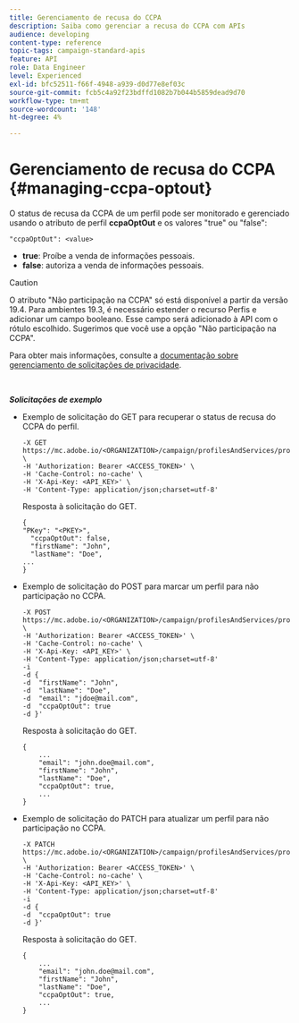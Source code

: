 ```yaml
---
title: Gerenciamento de recusa do CCPA
description: Saiba como gerenciar a recusa do CCPA com APIs
audience: developing
content-type: reference
topic-tags: campaign-standard-apis
feature: API
role: Data Engineer
level: Experienced
exl-id: bfc52511-f66f-4948-a939-d0d77e8ef03c
source-git-commit: fcb5c4a92f23bdffd1082b7b044b5859dead9d70
workflow-type: tm+mt
source-wordcount: '148'
ht-degree: 4%

---
```


# Gerenciamento de recusa do CCPA {#managing-ccpa-optout}

O status de recusa da CCPA de um perfil pode ser monitorado e gerenciado usando o atributo de perfil **ccpaOptOut** e os valores &quot;true&quot; ou &quot;false&quot;:

`"ccpaOptOut": <value>`

* **true**: Proíbe a venda de informações pessoais.
* **false**: autoriza a venda de informações pessoais.

>[!CAUTION]
>
>O atributo &quot;Não participação na CCPA&quot; só está disponível a partir da versão 19.4. Para ambientes 19.3, é necessário estender o recurso Perfis e adicionar um campo booleano. Esse campo será adicionado à API com o rótulo escolhido. Sugerimos que você use a opção &quot;Não participação na CCPA&quot;.
>
>Para obter mais informações, consulte a [documentação sobre gerenciamento de solicitações de privacidade](../../start/using/privacy-requests.md#sale-of-personal-information-ccpa).

<br/>

***Solicitações de exemplo***

* Exemplo de solicitação do GET para recuperar o status de recusa do CCPA do perfil.

   ```
   -X GET https://mc.adobe.io/<ORGANIZATION>/campaign/profilesAndServices/profile/<PKEY> \
   -H 'Authorization: Bearer <ACCESS_TOKEN>' \
   -H 'Cache-Control: no-cache' \
   -H 'X-Api-Key: <API_KEY>' \
   -H 'Content-Type: application/json;charset=utf-8'
   ```

   Resposta à solicitação do GET.

   ```
   {
   "PKey": "<PKEY>",
     "ccpaOptOut": false,
     "firstName": "John",
     "lastName": "Doe",
   ...
   }
   ```

* Exemplo de solicitação do POST para marcar um perfil para não participação no CCPA.

   ```
   -X POST https://mc.adobe.io/<ORGANIZATION>/campaign/profilesAndServices/profile/ \
   -H 'Authorization: Bearer <ACCESS_TOKEN>' \
   -H 'Cache-Control: no-cache' \
   -H 'X-Api-Key: <API_KEY>' \
   -H 'Content-Type: application/json;charset=utf-8'
   -i
   -d {
   -d  "firstName": "John",
   -d  "lastName": "Doe",
   -d  "email": "jdoe@mail.com",
   -d  "ccpaOptOut": true
   -d }'
   ```

   Resposta à solicitação do GET.

   ```
   {
       ...
       "email": "john.doe@mail.com",
       "firstName": "John",
       "lastName": "Doe",
       "ccpaOptOut": true,
       ...
   }
   ```

* Exemplo de solicitação do PATCH para atualizar um perfil para não participação no CCPA.

   ```
   -X PATCH https://mc.adobe.io/<ORGANIZATION>/campaign/profilesAndServices/profile/<PKEY> \
   -H 'Authorization: Bearer <ACCESS_TOKEN>' \
   -H 'Cache-Control: no-cache' \
   -H 'X-Api-Key: <API_KEY>' \
   -H 'Content-Type: application/json;charset=utf-8'
   -i
   -d {
   -d  "ccpaOptOut": true
   -d }'
   ```

   Resposta à solicitação do GET.

   ```
   {
       ...
       "email": "john.doe@mail.com",
       "firstName": "John",
       "lastName": "Doe",
       "ccpaOptOut": true,
       ...
   }
   ```
